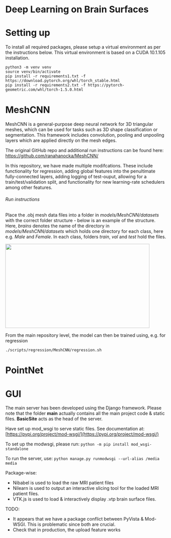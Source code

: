 # Deep Learning on Brain Surfaces

# Setting up
To install all required packages, please setup a virtual environment as per the instructions below. This virtual environment is based on a CUDA 10.1.105 installation.



```
python3 -m venv venv
source venv/bin/activate
pip install -r requirements1.txt -f https://download.pytorch.org/whl/torch_stable.html
pip install -r requirements2.txt -f https://pytorch-geometric.com/whl/torch-1.5.0.html

```



# MeshCNN

MeshCNN is a general-purpose deep neural network for 3D triangular meshes, which can be used for tasks such as 3D shape classification or segmentation. 
This framework includes convolution, pooling and unpooling layers which are applied directly on the mesh edges.

The original GitHub repo and additional run instructions can be found here: https://github.com/ranahanocka/MeshCNN/

In this repository, we have made multiple modifcations. These include functionality for regression, adding global features into the penultimate fully-connected layers, adding logging of test-ouput, allowing for a train/test/validation split, and functionality for new learning-rate schedulers among other features.

###### Run instructions

Place the .obj mesh data files into a folder in *models/MeshCNN/datasets* with the correct folder structure - below is an example of the structure. Here, *brains* denotes the name of the directory in *models/MeshCNN/datasets* which holds one directory for each class, here e.g. *Male* and *Female*.
In each class, folders *train*, *val* and *test* hold the files.

<img src="https://gitlab.doc.ic.ac.uk/aw1912/deepl_brain_surfaces/-/raw/master/img/meshcnn_data.png" width="450" height="263" />

<!--![MeshCNN dir struct](<src>)-->


<!--Place the data into the data set folder with the correct folder structure. Below is an example of the structure. *brains* denotes the name of the directory -->
<!--![MeshCNN dir struct](https://gitlab.doc.ic.ac.uk/aw1912/deepl_brain_surfaces/-/raw/master/img/meshcnn_data.png)-->


From the main repository level, the model can then be trained using, e.g. for regression
```
./scripts/regression/MeshCNN/regression.sh
```



# PointNet

# GUI

The main server has been developed using the Django framework. Please note that the folder **main** actually contains all the main project code & static files. **BasicSite** acts as the head of the server. 

Have set up mod_wsgi to serve static files.
See documentation at: [https://pypi.org/project/mod-wsgi/](https://pypi.org/project/mod-wsgi/)

To set up the modwsgi, please run: 
`python -m pip install mod_wsgi-standalone`

To run the server, use: 
`python manage.py runmodwsgi --url-alias /media media`

Package-wise:

*  Nibabel is used to load the raw MRI patient files
*  Nilearn is used to output an interactive slicing tool for the loaded MRI patient files.
*  VTK.js is used to load & interactively display .vtp brain surface files.


TODO:
*  It appears that we have a package conflict between PyVista & Mod-WSGI. This is problematic since both are crucial.
*  Check that in production, the upload feature works